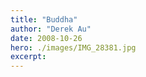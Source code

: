 ```yaml
---
title: "Buddha"
author: "Derek Au"
date: 2008-10-26
hero: ./images/IMG_28381.jpg
excerpt: 
---
```


